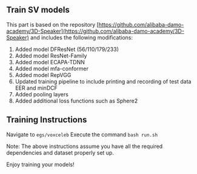 ## Train SV models

This part is based on the repository [https://github.com/alibaba-damo-academy/3D-Speaker](https://github.com/alibaba-damo-academy/3D-Speaker) and includes the following modifications:

1. Added model DFResNet (56/110/179/233)
2. Added model ResNet-Family
3. Added model ECAPA-TDNN
4. Added model mfa-conformer
5. Added model RepVGG
6. Updated training pipeline to include printing and recording of test data EER and minDCF
7. Added pooling layers
8. Added additional loss functions such as Sphere2

## Training Instructions
Navigate to `egs/voxceleb`
Execute the command `bash run.sh`

Note: The above instructions assume you have all the required dependencies and dataset properly set up.

Enjoy training your models!